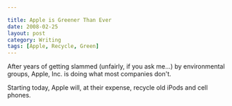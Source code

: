 ```yaml
---

title: Apple is Greener Than Ever
date: 2008-02-25
layout: post
category: Writing
tags: [Apple, Recycle, Green]
---
```


After years of getting slammed (unfairly, if you ask me&#8230;) by environmental groups, Apple, Inc. is doing what most companies don't.
 
Starting today, Apple will, at their expense, recycle old iPods and cell phones.
  